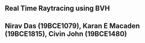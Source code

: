 ## Real Time Raytracing using BVH
## Nirav Das (19BCE1079), Karan E Macaden (19BCE1815), Civin John (19BCE1480)
